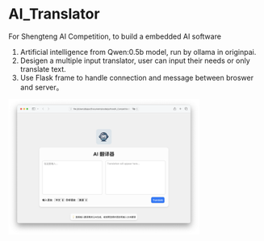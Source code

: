 # AI_Translator
For Shengteng AI Competition, to build a embedded AI software

1. Artificial intelligence from Qwen:0.5b model, run by ollama in originpai.
2. Desigen a multiple input translator, user can input their needs or only translate text.
3. Use Flask frame to handle connection and message between broswer and server。

<img src="image.png" alt="sample" style="width:75%;"/>
